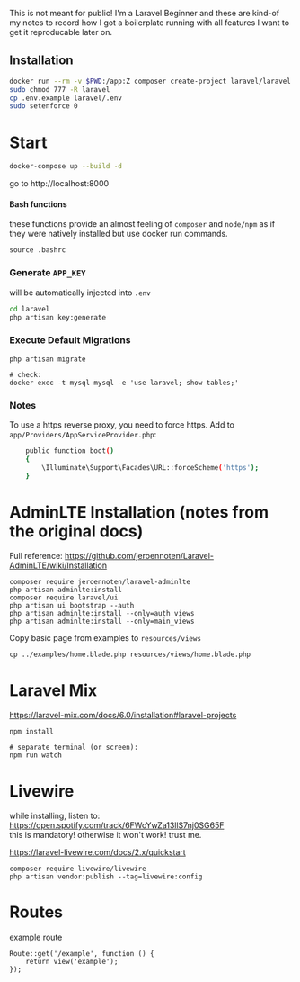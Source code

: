 This is not meant for public! I'm a Laravel Beginner and these are kind-of my notes to record how I got a boilerplate running with all features I want to get it reproducable later on.


## Installation

```bash
docker run --rm -v $PWD:/app:Z composer create-project laravel/laravel laravel
sudo chmod 777 -R laravel
cp .env.example laravel/.env
sudo setenforce 0
```

# Start

```bash
docker-compose up --build -d
```

go to http://localhost:8000


#### Bash functions

these functions provide an almost feeling of `composer` and `node/npm` as if they were natively installed but use docker run commands.

```
source .bashrc
```

### Generate `APP_KEY`

will be automatically injected into `.env`

```bash
cd laravel
php artisan key:generate
```

### Execute Default Migrations

```
php artisan migrate

# check:
docker exec -t mysql mysql -e 'use laravel; show tables;'
```


### Notes

To use a https reverse proxy, you need to force https.
Add to `app/Providers/AppServiceProvider.php`:
```bash
    public function boot()
    {
        \Illuminate\Support\Facades\URL::forceScheme('https');
    }
```

#  AdminLTE Installation (notes from the original docs)

Full reference: https://github.com/jeroennoten/Laravel-AdminLTE/wiki/Installation

```
composer require jeroennoten/laravel-adminlte
php artisan adminlte:install
composer require laravel/ui
php artisan ui bootstrap --auth
php artisan adminlte:install --only=auth_views
php artisan adminlte:install --only=main_views
```

Copy basic page from examples to `resources/views`
```
cp ../examples/home.blade.php resources/views/home.blade.php
```

# Laravel Mix

https://laravel-mix.com/docs/6.0/installation#laravel-projects

```
npm install

# separate terminal (or screen):
npm run watch
```

# Livewire

while installing, listen to: https://open.spotify.com/track/6FWoYwZa13llS7nj0SG65F  
this is mandatory! otherwise it won't work! trust me.

https://laravel-livewire.com/docs/2.x/quickstart

```
composer require livewire/livewire
php artisan vendor:publish --tag=livewire:config
```



# Routes

example route
```
Route::get('/example', function () {
    return view('example');
});
```
